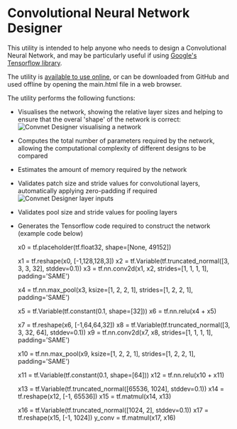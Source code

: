 #  Convolutional Neural Network Designer

This utility is intended to help anyone who needs to design a Convolutional Neural Network, and may be particularly useful if using [Google's Tensorflow library](https://www.tensorflow.org/).

The utility is [available to use online](https://codebox.net/convnetdesigner/main.html), or can be downloaded from GitHub and used offline by opening the main.html file in a web browser. 

The utility performs the following functions:
* Visualises the network, showing the relative layer sizes and helping to ensure that the overal 'shape' of the network is correct:
![Convnet Designer visualising a network](//codebox.net/graphics/convnet/convnet_designer2.png)
* Computes the total number of parameters required by the network, allowing the computational complexity of different designs to be compared
* Estimates the amount of memory required by the network
* Validates patch size and stride values for convolutional layers, automatically applying zero-padding if required
![Convnet Designer layer inputs](//codebox.net/graphics/convnet/convnet_designer1.png)
* Validates pool size and stride values for pooling layers
* Generates the Tensorflow code required to construct the network (example code below)

    x0 = tf.placeholder(tf.float32, shape=[None, 49152])
    
    x1 = tf.reshape(x0, [-1,128,128,3])
    x2 = tf.Variable(tf.truncated_normal([3, 3, 3, 32], stddev=0.1))
    x3 = tf.nn.conv2d(x1, x2, strides=[1, 1, 1, 1], padding='SAME')
    
    x4 = tf.nn.max_pool(x3, ksize=[1, 2, 2, 1], strides=[1, 2, 2, 1], padding='SAME')
    
    x5 = tf.Variable(tf.constant(0.1, shape=[32]))
    x6 = tf.nn.relu(x4 + x5)
    
    x7 = tf.reshape(x6, [-1,64,64,32])
    x8 = tf.Variable(tf.truncated_normal([3, 3, 32, 64], stddev=0.1))
    x9 = tf.nn.conv2d(x7, x8, strides=[1, 1, 1, 1], padding='SAME')
    
    x10 = tf.nn.max_pool(x9, ksize=[1, 2, 2, 1], strides=[1, 2, 2, 1], padding='SAME')
    
    x11 = tf.Variable(tf.constant(0.1, shape=[64]))
    x12 = tf.nn.relu(x10 + x11)
    
    x13 = tf.Variable(tf.truncated_normal([65536, 1024], stddev=0.1))
    x14 = tf.reshape(x12, [-1, 65536])
    x15 = tf.matmul(x14, x13)
    
    x16 = tf.Variable(tf.truncated_normal([1024, 2], stddev=0.1))
    x17 = tf.reshape(x15, [-1, 1024])
    y_conv = tf.matmul(x17, x16)
